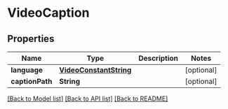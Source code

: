 # VideoCaption

## Properties
Name | Type | Description | Notes
------------ | ------------- | ------------- | -------------
**language** | [**VideoConstantString**](VideoConstantString.md) |  | [optional] 
**captionPath** | **String** |  | [optional] 

[[Back to Model list]](../README.md#documentation-for-models) [[Back to API list]](../README.md#documentation-for-api-endpoints) [[Back to README]](../README.md)


